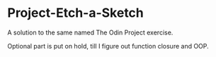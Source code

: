 # Project-Etch-a-Sketch
A solution to the same named The Odin Project exercise. 

Optional part is put on hold, till I figure out function closure and OOP.
